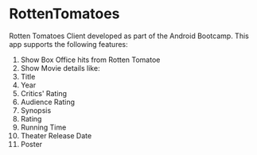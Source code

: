 # RottenTomatoes
Rotten Tomatoes Client developed as part of the Android Bootcamp. This app supports the following features:
 1. Show Box Office hits from Rotten Tomatoe
 2. Show Movie details like:
  1. Title
  2. Year
  3. Critics' Rating
  4. Audience Rating
  5. Synopsis
  6. Rating
  7. Running Time
  8. Theater Release Date
  9. Poster

